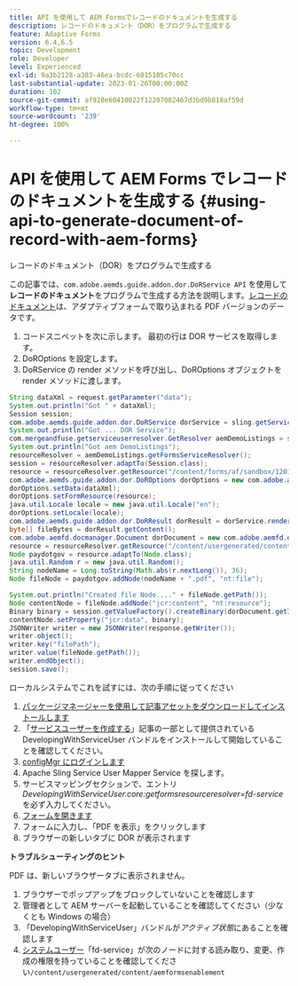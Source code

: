 ```yaml
---
title: API を使用して AEM Formsでレコードのドキュメントを生成する
description: レコードのドキュメント（DOR）をプログラムで生成する
feature: Adaptive Forms
version: 6.4,6.5
topic: Development
role: Developer
level: Experienced
exl-id: 9a3b2128-a383-46ea-bcdc-6015105c70cc
last-substantial-update: 2023-01-26T00:00:00Z
duration: 102
source-git-commit: af928e60410022f12207082467d3bd9b818af59d
workflow-type: tm+mt
source-wordcount: '239'
ht-degree: 100%

---
```


# API を使用して AEM Forms でレコードのドキュメントを生成する {#using-api-to-generate-document-of-record-with-aem-forms}

レコードのドキュメント（DOR）をプログラムで生成する

この記事では、`com.adobe.aemds.guide.addon.dor.DoRService API` を使用して **レコードのドキュメント**&#x200B;をプログラムで生成する方法を説明します。[レコードのドキュメント](https://experienceleague.adobe.com/docs/experience-manager-65/forms/adaptive-forms-advanced-authoring/generate-document-of-record-for-non-xfa-based-adaptive-forms.html?lang=ja)は、アダプティブフォームで取り込まれる PDF バージョンのデータです。

1. コードスニペットを次に示します。 最初の行は DOR サービスを取得します。
1. DoROptions を設定します。
1. DoRService の render メソッドを呼び出し、DoROptions オブジェクトを render メソッドに渡します。

```java
String dataXml = request.getParameter("data");
System.out.println("Got " + dataXml);
Session session;
com.adobe.aemds.guide.addon.dor.DoRService dorService = sling.getService(com.adobe.aemds.guide.addon.dor.DoRService.class);
System.out.println("Got ... DOR Service");
com.mergeandfuse.getserviceuserresolver.GetResolver aemDemoListings = sling.getService(com.mergeandfuse.getserviceuserresolver.GetResolver.class);
System.out.println("Got aem DemoListings");
resourceResolver = aemDemoListings.getFormsServiceResolver();
session = resourceResolver.adaptTo(Session.class);
resource = resourceResolver.getResource("/content/forms/af/sandbox/1201-borrower-payments");
com.adobe.aemds.guide.addon.dor.DoROptions dorOptions = new com.adobe.aemds.guide.addon.dor.DoROptions();
dorOptions.setData(dataXml);
dorOptions.setFormResource(resource);
java.util.Locale locale = new java.util.Locale("en");
dorOptions.setLocale(locale);
com.adobe.aemds.guide.addon.dor.DoRResult dorResult = dorService.render(dorOptions);
byte[] fileBytes = dorResult.getContent();
com.adobe.aemfd.docmanager.Document dorDocument = new com.adobe.aemfd.docmanager.Document(fileBytes);
resource = resourceResolver.getResource("/content/usergenerated/content/aemformsenablement");
Node paydotgov = resource.adaptTo(Node.class);
java.util.Random r = new java.util.Random();
String nodeName = Long.toString(Math.abs(r.nextLong()), 36);
Node fileNode = paydotgov.addNode(nodeName + ".pdf", "nt:file");

System.out.println("Created file Node...." + fileNode.getPath());
Node contentNode = fileNode.addNode("jcr:content", "nt:resource");
Binary binary = session.getValueFactory().createBinary(dorDocument.getInputStream());
contentNode.setProperty("jcr:data", binary);
JSONWriter writer = new JSONWriter(response.getWriter());
writer.object();
writer.key("filePath");
writer.value(fileNode.getPath());
writer.endObject();
session.save();
```

ローカルシステムでこれを試すには、次の手順に従ってください

1. [パッケージマネージャーを使用して記事アセットをダウンロードしてインストールします](assets/dor-with-api.zip)
1. 「[サービスユーザーを作成する](service-user-tutorial-develop.md)」記事の一部として提供されている DevelopingWithServiceUser バンドルをインストールして開始していることを確認してください。
1. [configMgr にログインします](http://localhost:4502/system/console/configMgr)
1. Apache Sling Service User Mapper Service を探します。
1. サービスマッピングセクションで、エントリ _DevelopingWithServiceUser.core:getformsresourceresolver=fd-service_ を必ず入力してください。
1. [フォームを開きます](http://localhost:4502/content/dam/formsanddocuments/sandbox/1201-borrower-payments/jcr:content?wcmmode=disabled)
1. フォームに入力し、「PDF を表示」をクリックします
1. ブラウザーの新しいタブに DOR が表示されます


**トラブルシューティングのヒント**

PDF は、新しいブラウザータブに表示されません。

1. ブラウザーでポップアップをブロックしていないことを確認します
1. 管理者として AEM サーバーを起動していることを確認してください（少なくとも Windows の場合）
1. 「DevelopingWithServiceUser」バンドルが&#x200B;*アクティブ状態*&#x200B;にあることを確認します
1. [システムユーザー](http://localhost:4502/useradmin)「fd-service」が次のノードに対する読み取り、変更、作成の権限を持っていることを確認してください`/content/usergenerated/content/aemformsenablement`
